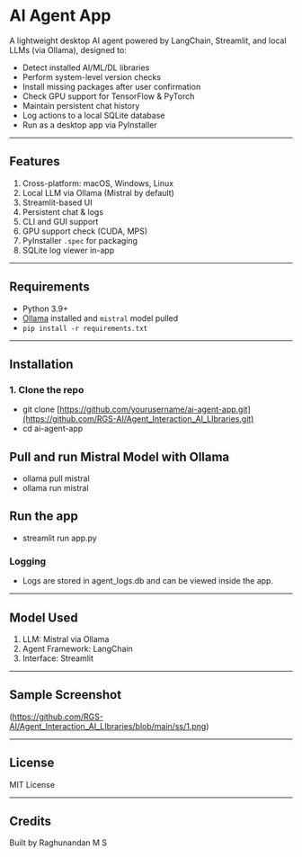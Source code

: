 # AI Agent App

A lightweight desktop AI agent powered by LangChain, Streamlit, and local LLMs (via Ollama), designed to:

- Detect installed AI/ML/DL libraries
- Perform system-level version checks
- Install missing packages after user confirmation
- Check GPU support for TensorFlow & PyTorch
- Maintain persistent chat history
- Log actions to a local SQLite database
- Run as a desktop app via PyInstaller

---

## Features

1. Cross-platform: macOS, Windows, Linux  
2. Local LLM via Ollama (Mistral by default)  
3. Streamlit-based UI  
4. Persistent chat & logs  
5. CLI and GUI support  
6. GPU support check (CUDA, MPS)  
7. PyInstaller `.spec` for packaging  
8. SQLite log viewer in-app  

---

## Requirements

- Python 3.9+
- [Ollama](https://ollama.com/) installed and `mistral` model pulled
- `pip install -r requirements.txt`

---

## Installation

### 1. Clone the repo

- git clone [https://github.com/yourusername/ai-agent-app.git](https://github.com/RGS-AI/Agent_Interaction_AI_LIbraries.git)
- cd ai-agent-app

## Pull and run Mistral Model with Ollama

- ollama pull mistral
- ollama run mistral

## Run the app
- streamlit run app.py

### Logging

- Logs are stored in agent_logs.db and can be viewed inside the app.

---

## Model Used
1. LLM: Mistral via Ollama
2. Agent Framework: LangChain
3. Interface: Streamlit

---

## Sample Screenshot

(https://github.com/RGS-AI/Agent_Interaction_AI_LIbraries/blob/main/ss/1.png)

---

## License

MIT License

---

## Credits
Built by Raghunandan M S
